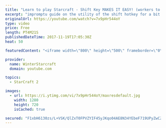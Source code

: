 ```yaml
---
title: "Learn to play Starcraft - Shift Key MAKES IT EASY! (workers to gas, waypoints, ctrl grps, moving)"
excerpt: "impromptu guide on the utility of the shift hotkey for a bit of everything"
originalUrl: https://youtube.com/watch?v=7x9pHr544oY
type: video
price: Free
length: PT4M21S
publishedDateTime: 2017-11-19T17:05:30Z
heat: 50

featuredContent: "<iframe width=\"800\" height=\"500\" frameborder=\"0\" src=\"https://www.youtube.com/embed/7x9pHr544oY\" allow=\"accelerometer; autoplay; encrypted-media; gyroscope; picture-in-picture\" allowfullscreen></iframe>"

provider:
  name: WinterStarcraft
  domain: youtube.com

topics:
  - StarCraft 2

images:
  - url: https://i.ytimg.com/vi/7x9pHr544oY/maxresdefault.jpg
    width: 1280
    height: 720
    isCached: true

secured: "F1xbH6130zs/L+VSK/QlZxT0FPVZYIF45yJKqo04AE8N34YEbeF719UPyZwCZk/D8nru6K5zePcyJO1AY838dg5VQ7wP6Q0Qc7/lGFEznImxiFmr/lcZIhl2WD0hIsHqvsFs40I6INYUvpRntNH8HUKle3BCn+cUIJwtgEIiZmVGFkjVSrIs/dOX4U03KJ1h73j+m+AL1/uPfGlAJXKFQIyNUDi9mNYIIM5hw+96oSsFWbEsuFZ9ZmkFXP5uQniMDmXLBLwJFoXVOgDR9XPN9eAg1ShIaC4/3a3z+9HglzmJXWtX3ROlxPuguxpjk2brdUZ/rBPAzrw+ypYxsLF5v8SKb3sI7xoc0Fy46hr2WGG3FrfJD+ctA/Nl3nWAcf3YyTqvmDiZrO5gL5rEuk+oMmcPn7AJS1PZBOaZWu7hrn4=;F46ssiw916puYNyOXWUJvQ=="
---
```


